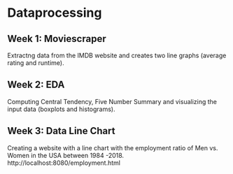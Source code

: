 # Dataprocessing

## Week 1: Moviescraper 
Extractng data from the IMDB website and creates two line graphs (average rating and runtime).

## Week 2: EDA
Computing Central Tendency, Five Number Summary and visualizing the input data (boxplots and histograms). 

## Week 3: Data Line Chart
Creating a website with a line chart with the employment ratio of Men vs. Women in the USA between 1984 -2018.
http://localhost:8080/employment.html
